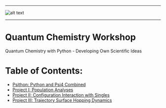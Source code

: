 *****
![alt text](https://github.com/globulion/oepdev/raw/master/doc/images/toc.png "Logo Title Text 1")
*****

Quantum Chemistry Workshop
==========================

Quantum Chemistry with Python - Developing Own Scientific Ideas

# Table of Contents:
 * [Psithon: Python and Psi4 Combined](https://github.com/globulion/qc-workshop/blob/master/doc/psithon.md)
 * [Project I: Population Analyses](https://github.com/globulion/qc-workshop/blob/master/doc/project-i.md)
 * [Project II: Configuration Interaction with Singles](https://github.com/globulion/qc-workshop/blob/master/doc/project-ii.md)
 * [Project III: Trajectory Surface Hopping Dynamics](https://github.com/globulion/qc-workshop/blob/master/doc/project-iii.md)

